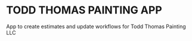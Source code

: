# TODD THOMAS PAINTING APP

App to create estimates and update workflows for Todd Thomas Painting LLC